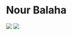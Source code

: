 # Nour Balaha

![](https://github-readme-stats.vercel.app/api?username=nourbalaha&count_private=true&show_icons=true&theme=cobalt) 
![](https://github-readme-stats.vercel.app/api/top-langs/?username=nourbalaha&layout=compact&hide_progress=true&langs_count=10)

